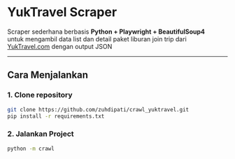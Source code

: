 # YukTravel Scraper

Scraper sederhana berbasis **Python + Playwright + BeautifulSoup4**  
untuk mengambil data list dan detail paket liburan join trip dari [YukTravel.com](https://www.yuktravel.com/) dengan output JSON

---

## Cara Menjalankan

### 1. Clone repository
```bash
git clone https://github.com/zuhdipati/crawl_yuktravel.git
pip install -r requirements.txt
```

### 2. Jalankan Project
```bash
python -m crawl
```
